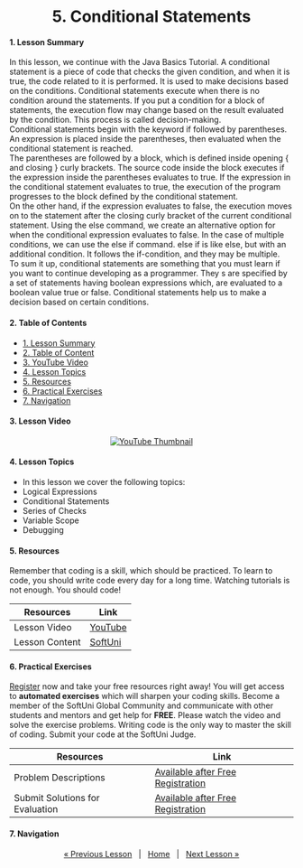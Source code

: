 <h1 align="center">5. Conditional Statements</h1>

#### 1. Lesson Summary
In this lesson, we continue with the Java Basics Tutorial. A conditional statement is a piece of code that checks the given condition, and when it is true, the code related to it is performed. It is used to make decisions based on the conditions. Conditional statements execute when there is no condition around the statements. If you put a condition for a block of statements, the execution flow may change based on the result evaluated by the condition. This process is called decision-making.
<br>
Conditional statements begin with the keyword if followed by parentheses. An expression is placed inside the parentheses, then evaluated when the conditional statement is reached. 
<br>
The parentheses are followed by a block, which is defined inside opening { and closing } curly brackets. The source code inside the block executes if the expression inside the parentheses evaluates to true. If the expression in the conditional statement evaluates to true, the execution of the program progresses to the block defined by the conditional statement.
<br>
On the other hand, if the expression evaluates to false, the execution moves on to the statement after the closing curly bracket of the current conditional statement. Using the else command, we create an alternative option for when the conditional expression evaluates to false. In the case of multiple conditions, we can use the else if  command. else if is like else, but with an additional condition. It follows the if-condition, and they may be multiple.
<br>
To sum it up, conditional statements are something that you must learn if you want to continue developing as a programmer. They s are specified by a set of statements having boolean expressions which, are evaluated to a boolean value true or false. Conditional statements help us to make a decision based on certain conditions.

#### 2. Table of Contents
* [1. Lesson Summary](#1-Lesson-Summary)
* [2. Table of Content](#2-Table-of-Content)
* [3. YouTube Video](#3-YouTube-Video)
* [4. Lesson Topics](#4-Lesson-Topics)
* [5. Resources](#5-Resources)
* [6. Practical Exercises](#6-Practical-Exercises)
* [7. Navigation](#7-Navigation)

#### 3. Lesson Video
<p align="center">
<a href="https://youtu.be/7H3K4g8BQ3w">
    <img src="" alt="YouTube Thumbnail">
 </a>
</p>

#### 4. Lesson Topics
* In this lesson we cover the following topics:
* Logical Expressions
* Conditional Statements
* Series of Checks
* Variable Scope
* Debugging

#### 5. Resources
<p>Remember that coding is a skill, which should be practiced. To learn to code, you should write code every day for a long time. Watching tutorials is not enough. You should code! </p>

| Resources | Link |
| ----- | ----- |
| Lesson Video| [YouTube](https://youtu.be/7H3K4g8BQ3w) |
| Lesson Content | [SoftUni](https://softuni.org/code-lessons/java-basics-tutorial-part-5-conditional-statements/) |

#### 6. Practical Exercises
<a href="https://softuni.org/checkout/join-community">Register</a> now and take your free resources right away! You will get access to **automated exercises** which will sharpen your coding skills. Become a member of the SoftUni Global Community and communicate with other students and mentors and get help for **FREE**.
Please watch the video and solve the exercise problems. Writing code is the only way to master the skill of coding. Submit your code at the SoftUni Judge.

| Resources | Link |
| ----- | ----- |
| Problem Descriptions | [Available after Free Registration](https://softuni.org/code-lessons/java-basics-tutorial-part-5-conditional-statements/) |
| Submit Solutions for Evaluation | [Available after Free Registration](https://softuni.org/code-lessons/java-basics-tutorial-part-5-conditional-statements/) |

#### 7. Navigation

<p align="center">
    <a href="https://github.com/SoftUni/Free-Java-Certification-Course/blob/main/lessons/04-Data-and-Calculations.md">« Previous Lesson</a> &nbsp; | &nbsp; <a href="https://github.com/SoftUni/Free-Java-Certification-Course">Home</a> &nbsp; | &nbsp; <a href="https://github.com/SoftUni/Free-Java-Certification-Course/blob/main/lessons/06-Advanced-Conditional-Statements.md">Next Lesson »</a>
</p>
